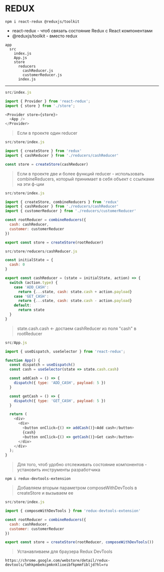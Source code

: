 # REDUX

`npm i react-redux @reduxjs/toolkit`

* react-redux - чтоб связать состояние Redux с React компонентами
* @reduxjs/toolkit - вместо redux

```
app
  src
    index.js
    App.js
    store
      reducers
        cashReducer.js
        customerReducer.js
      index.js
```
---

```js
src/index.js

import { Provider } from 'react-redux';
import { store } from './store';

<Provider store={store}>
  <App />
</Provider>
```

> Если в проекте один reducer
```js
src/store/index.js 

import { createStore } from 'redux'
import { cashReducer } from './reducers/cashReducer'

const store = createStore(cashReducer)
```

> Если в проекте две и более функций reducer - использовать combineReducers,
> который принимает в себя объект с ссылками на эти ф-ции
```js
src/store/index.js 

import { createStore, combineReducers } from 'redux'
import { cashReducer } from './reducers/cashReducer'
import { customerReducer } from './reducers/customerReducer'

const rootReducer = combineReducers({
  cash: cashReducer,
  customer: customerReducer
})

export const store = createStore(rootReducer)
```

```js
src/store/reducers/cashReducer.js

const initialState = {
  cash: 0
}

export const cashReducer = (state = initialState, action) => {
  switch (action.type) {
    case 'ADD_CASH':
      return {...state, cash: state.cash + action.payload}
    case 'GET_CASH':
      return {...state, cash: state.cash - action.payload}
    default: 
      return state
  }
}
```

> state.cash.cash  <- достаем cashReducer из поля "cash" в rootReducer
```js
src/App.js

import { useDispatch, useSelector } from 'react-redux';

function App() {
  const dispatch = useDispatch()
  const cash = useSelector(state => state.cash.cash)

  const addCash = () => {
    dispatch({ type: 'ADD_CASH', payload: 5 })
  }

  const getCash = () => {
    dispatch({ type: 'GET_CASH', payload: 5 })
  }

  return (
    <div>
      <div>
        <button onClick={() => addCash()}>Add cash</button>
        {cash}
        <button onClick={() => getCash()}>Get cash</button>
      </div>
    </div>
  );
}
```

> Для того, чтоб удобно отслеживать состояние компонентов - установить инструменты разработчика
```
npm i redux-devtools-extension
```

> Добавляем вторым параметром composeWithDevTools в createStore и вызываем ее
```js
src/store/index.js

import { composeWithDevTools } from 'redux-devtools-extension'

const rootReducer = combineReducers({
  cash: cashReducer,
  customer: customerReducer
})

export const store = createStore(rootReducer, composeWithDevTools())
```

> Устанавливаем для браузера Redux DevTools
```
https://chrome.google.com/webstore/detail/redux-devtools/lmhkpmbekcpmknklioeibfkpmmfibljd?hl=ru
```